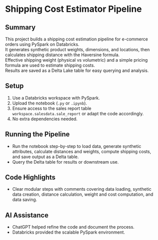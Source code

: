 # Shipping Cost Estimator Pipeline

## Summary
This project builds a shipping cost estimation pipeline for e-commerce orders using PySpark on Databricks.  
It generates synthetic product weights, dimensions, and locations, then calculates shipping distance with the Haversine formula.  
Effective shipping weight (physical vs volumetric) and a simple pricing formula are used to estimate shipping costs.  
Results are saved as a Delta Lake table for easy querying and analysis.

## Setup
1. Use a Databricks workspace with PySpark.  
2. Upload the notebook (`.py` or `.ipynb`).  
3. Ensure access to the sales report table `workspace.salesdata.sale_report` or adapt the code accordingly.  
4. No extra dependencies needed.

## Running the Pipeline
- Run the notebook step-by-step to load data, generate synthetic attributes, calculate distances and weights, compute shipping costs, and save output as a Delta table.  
- Query the Delta table for results or downstream use.

## Code Highlights
- Clear modular steps with comments covering data loading, synthetic data creation, distance calculation, weight and cost computation, and data saving.

## AI Assistance
- ChatGPT helped refine the code and document the process.  
- Databricks provided the scalable PySpark environment.



